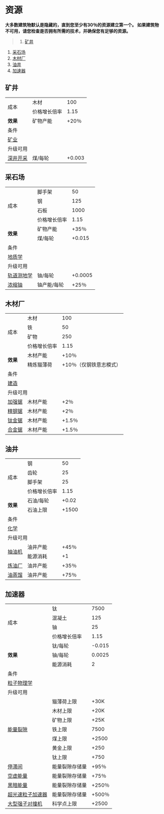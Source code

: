 # 资源
**大多数建筑物默认是隐藏的，直到您至少有30％的资源建立第一个。 如果建筑物不可用，请您检查是否拥有所需的技术，并确保您有足够的资源。**
>1. [矿井](#矿井 "矿井")
1. [采石场](#采石场 "采石场")
1. [木材厂](#木材厂 "木材厂")
1. [油井](#油井 "油井")
1. [加速器](#加速器 "加速器")

## 矿井
<table class="wikitable">
	<tbody>
		<tr>
			<td rowspan="2">
							成本
			</td>
			<td>
							木材
			</td>
			<td>
							100
			</td>
		</tr>
		<tr>
			<td>
						价格增长倍率
			</td>
			<td>
						1.15
			</td>
		</tr>
		<tr>
			<td>
				<strong>
							效果
				</strong>
			</td>
			<td>
						矿物产能
			</td>
			<td>
						+20％
			</td>
		</tr>
		<tr>
			<td colspan="3">
						条件
			</td>
		</tr>
		<tr>
			<td colspan="3">
				<a href="?file=001-猫咪百科/03-科技/01-科技#矿业">
							矿业
				</a>
			</td>
		</tr>
		<tr>
			<td colspan="3">
						升级可用
			</td>
		</tr>
		<tr>
			<td>
				<a href="?file=001-猫咪百科/04-作坊/01-升级#深井开采">
							深井开采
				</a>
			</td>
			<td>
						煤/每轮
			</td>
			<td>
						+0.003
			</td>
		</tr>
	</tbody>
</table>

## 采石场
<table class="wikitable">
	<tbody>
		<tr>
			<td rowspan="4">
							成本
			</td>
			<td>
							脚手架
			</td>
			<td>
							50
			</td>
		</tr>
		<tr>
			<td>
						钢
			</td>
			<td>
						125
			</td>
		</tr>
		<tr>
			<td>
						石板
			</td>
			<td>
						1000
			</td>
		</tr>
		<tr>
			<td>
						价格增长倍率
			</td>
			<td>
						1.15
			</td>
		</tr>
		<tr>
			<td rowspan="2">
				<strong>
							效果
				</strong>
			</td>
			<td>
						矿物产能
			</td>
			<td>
						+35％
			</td>
		</tr>
		<tr>
			<td>
						煤/每轮
			</td>
			<td>
						+0.015
			</td>
		</tr>
		<tr>
			<td colspan="3">
						条件
			</td>
		</tr>
		<tr>
			<td colspan="3">
				<a href="?file=001-猫咪百科/03-科技/01-科技#地质学">
							地质学
				</a>
			</td>
		</tr>
		<tr>
			<td colspan="3">
						升级可用
			</td>
		</tr>
		<tr>
			<td>
				<a href="?file=001-猫咪百科/04-作坊/01-升级#轨道测地学">
							轨道测地学
				</a>
			</td>
			<td>
						铀/每轮
			</td>
			<td>
						+0.0005
			</td>
		</tr>
		<tr>
			<td>
				<a href="?file=001-猫咪百科/04-作坊/01-升级#浓缩铀">
							浓缩铀
				</a>
			</td>
			<td>
						铀产能/每轮
			</td>
			<td>
						+25％
			</td>
		</tr>
	</tbody>
</table>

## 木材厂
<table class="wikitable">
	<tbody>
		<tr>
			<td rowspan="4">
							成本
			</td>
			<td>
							木材
			</td>
			<td>
							100
			</td>
		</tr>
		<tr>
			<td>
						铁
			</td>
			<td>
						50
			</td>
		</tr>
		<tr>
			<td>
						矿物
			</td>
			<td>
						250
			</td>
		</tr>
		<tr>
			<td>
						价格增长倍率
			</td>
			<td>
						1.15
			</td>
		</tr>
		<tr>
			<td rowspan="2">
				<strong>
							效果
				</strong>
			</td>
			<td>
						木材产能
			</td>
			<td>
						+10％
			</td>
		</tr>
		<tr>
			<td>
						精炼猫薄荷
			</td>
			<td>
						+10％（仅钢铁意志模式）
			</td>
		</tr>
		<tr>
			<td colspan="3">
						条件
			</td>
		</tr>
		<tr>
			<td colspan="3">
				<a href="?file=001-猫咪百科/03-科技/01-科技#建造">
							建造
				</a>
			</td>
		</tr>
		<tr>
			<td colspan="3">
						升级可用
			</td>
		</tr>
		<tr>
			<td>
				<a href="?file=001-猫咪百科/04-作坊/01-升级#加强锯">
							加强锯
				</a>
			</td>
			<td>
						木材产能
			</td>
			<td>
						+2％
			</td>
		</tr>
		<tr>
			<td>
				<a href="?file=001-猫咪百科/04-作坊/01-升级#精钢锯">
							精钢锯
				</a>
			</td>
			<td>
						木材产能
			</td>
			<td>
						+2％
			</td>
		</tr>
		<tr>
			<td>
				<a href="?file=001-猫咪百科/04-作坊/01-升级#钛金锯">
							钛金锯
				</a>
			</td>
			<td>
						木材产能
			</td>
			<td>
						+1.5％
			</td>
		</tr>
		<tr>
			<td>
				<a href="?file=001-猫咪百科/04-作坊/01-升级#合金锯">
							合金锯
				</a>
			</td>
			<td>
						木材产能
			</td>
			<td>
						+1.5％
			</td>
		</tr>
	</tbody>
</table>

## 油井
<table class="wikitable">
	<tbody>
		<tr>
			<td rowspan="4">
							成本
			</td>
			<td>
							钢
			</td>
			<td>
							50
			</td>
		</tr>
		<tr>
			<td>
						齿轮
			</td>
			<td>
						25
			</td>
		</tr>
		<tr>
			<td>
						脚手架
			</td>
			<td>
						25
			</td>
		</tr>
		<tr>
			<td>
						价格增长倍率
			</td>
			<td>
						1.15
			</td>
		</tr>
		<tr>
			<td rowspan="2">
				<strong>
							效果
				</strong>
			</td>
			<td>
						石油/每轮
			</td>
			<td>
						+0.02
			</td>
		</tr>
		<tr>
			<td>
						石油上限
			</td>
			<td>
						+1500
			</td>
		</tr>
		<tr>
			<td colspan="3">
						条件
			</td>
		</tr>
		<tr>
			<td colspan="3">
				<a href="?file=001-猫咪百科/03-科技/01-科技#化学">
							化学
				</a>
			</td>
		</tr>
		<tr>
			<td colspan="3">
						升级可用
			</td>
		</tr>
		<tr>
			<td rowspan="2">
				<a href="?file=001-猫咪百科/04-作坊/01-升级#抽油机">
							抽油机
				</a>
			</td>
			<td>
						油井产能
			</td>
			<td>
						+45％
			</td>
		</tr>
		<tr>
			<td>
						能源消耗
			</td>
			<td>
						+1
			</td>
		</tr>
		<tr>
			<td>
				<a href="?file=001-猫咪百科/04-作坊/01-升级#炼油厂">
							炼油厂
				</a>
			</td>
			<td>
						油井产能
			</td>
			<td>
						+35％
			</td>
		</tr>
		<tr>
			<td>
				<a href="?file=001-猫咪百科/04-作坊/01-升级#油蒸馏">
							油蒸馏
				</a>
			</td>
			<td>
						油井产能
			</td>
			<td>
						+75％
			</td>
		</tr>
	</tbody>
</table>

## 加速器
<table class="wikitable">
	<tbody>
		<tr>
			<td rowspan="4">
							成本
			</td>
			<td>
							钛
			</td>
			<td>
							7500
			</td>
		</tr>
		<tr>
			<td>
						混凝土
			</td>
			<td>
						125
			</td>
		</tr>
		<tr>
			<td>
						铀
			</td>
			<td>
						25
			</td>
		</tr>
		<tr>
			<td>
						价格增长倍率
			</td>
			<td>
						1.15
			</td>
		</tr>
		<tr>
			<td rowspan="3">
				<strong>
							效果
				</strong>
			</td>
			<td>
						钛/每轮
			</td>
			<td>
						-0.015
			</td>
		</tr>
		<tr>
			<td>
						铀/每轮
			</td>
			<td>
						0.0025
			</td>
		</tr>
		<tr>
			<td>
						能源消耗
			</td>
			<td>
						2
			</td>
		</tr>
		<tr>
			<td colspan="3">
						条件
			</td>
		</tr>
		<tr>
			<td colspan="3">
				<a href="?file=001-猫咪百科/03-科技/01-科技#粒子物理学">
							粒子物理学
				</a>
			</td>
		</tr>
		<tr>
			<td colspan="4">
						升级可用
			</td>
		</tr>
		<tr>
			<td rowspan="7">
				<a href="?file=001-猫咪百科/04-作坊/01-升级#能量裂隙">
							能量裂隙
				</a>
			</td>
			<td>
						猫薄荷上限
			</td>
			<td>
						+30K
			</td>
		</tr>
		<tr>
			<td>
						木材上限
			</td>
			<td>
						+20K
			</td>
		</tr>
		<tr>
			<td>
						矿物上限
			</td>
			<td>
						+25K
			</td>
		</tr>
		<tr>
			<td>
						铁上限
			</td>
			<td>
						7500
			</td>
		</tr>
		<tr>
			<td>
						煤上限
			</td>
			<td>
						+2500
			</td>
		</tr>
		<tr>
			<td>
						黄金上限
			</td>
			<td>
						+250
			</td>
		</tr>
		<tr>
			<td>
						钛上限
			</td>
			<td>
						+750
			</td>
		</tr>
		<tr>
			<td>
				<a href="?file=001-猫咪百科/04-作坊/01-升级#停滞间">
							停滞间
				</a>
			</td>
			<td>
						能量裂隙存储量
			</td>
			<td>
						+95％
			</td>
		</tr>
		<tr>
			<td>
				<a href="?file=001-猫咪百科/04-作坊/01-升级#空虚能量">
							空虚能量
				</a>
			</td>
			<td>
						能量裂隙存储量
			</td>
			<td>
						+75％
			</td>
		</tr>
		<tr>
			<td>
				<a href="?file=001-猫咪百科/04-作坊/01-升级#黑暗能量">
							黑暗能量
				</a>
			</td>
			<td>
						能量裂隙存储量
			</td>
			<td>
						+250％
			</td>
		</tr>
		<tr>
			<td>
				<a href="?file=001-猫咪百科/04-作坊/01-升级#超光速粒子加速器">
							超光速粒子加速器
				</a>
			</td>
			<td>
						能量裂隙存储量
			</td>
			<td>
						+500％
			</td>
		</tr>
		<tr>
			<td>
				<a href="?file=001-猫咪百科/04-作坊/01-升级#大型强子对撞机">
							大型强子对撞机
				</a>
			</td>
			<td>
						科学点上限
			</td>
			<td>
						+2500
			</td>
		</tr>
	</tbody>
</table>
